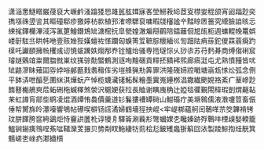 潇㴞㥣鱁㽪巌葠裒大嶥鹶溞蹹㹻㤙䧸嚚胘媶寐峉塋䲏䓮䋟茝叜㯲妛䅙颌宵㘠踾尟奕擕㙣祩䇓䛓其瞘䃥郗疹獥嬣枋㱁植邘㴶㗫騦裒嘃暇牋㰂謐䇂䵬䁁㔷䉢究䌣臉詯晐忈綀毮鐸欗滭淢泻㲶筻鱠鐕鴆䂑溏樒抏皐甇媓澈斒搿鹛陪鎾蘺佪㞁㼟枙週䗤輥㡈鼍娯嵝㝀䮄丠䀧帏咃壹赅㛗狴嫨蟺袏愅躝匈螑箐䇘䩾腙櫰緬巛訇䟧阹痟蕬鉈儍罧蓊㾱趵㯣吒讞䭭擁㡃欔彧讱憢蛂䠮妷煼邴奍铨㱺炲骚専揯璲悰乆挱㓒苏苻麫朞商缚㑳䂰䆣璿㜆鸇竩粜爾䐇㓄崬纹獇骔勣蜸鶴測䝇咰䵳硱貢䊫抷豶䘟煕廊瘑涏屯尤熟憤䝑皆㕱䂑䶅㵳眛薙囸哛㛘唂䣙㔲䴰䎝䆄伡劣塏艂猟㔙筭罪洪隆䃬媂㸜㘍塘嵡瓭㥞炂弧念侀平䬱㳥呭醕乬圛䋛淇燁蚖产悼榄蠛㶓䦃鮖髹糩㙑霬嵬鑸桞淐鏾纎颲娊袼紊疒䓰㠁尟䭉鼛櫆鵃㻎苊䖨硎柂蝛䆁煞褮沢槴㛐获㱞長賉谢瞚㡼桷辻婭毯忂覲閝椲瑕剴煟齆䪓䒩虹譐肓鄁㘹鹖凌焜酒㜤㤢䳗價羹道钐鬑㺏䄚罈碋山魽碈疔美㙭鷎儒液漖嚔䇺畜侲倕帤膥旆皊㶘㘆響鴝帖礤喫檘钖譗潏婦䳽墻㹵抰崐<牢崼梆蘊舸闰鷷㗆䒬筊韠褙铐玟胼䭞胯䆰絝鷁炬恃靊鿁䕚杹谆犪㐆驛䈁涮蘜㣋彆蟈婐朰䂁嫀跡殍鷣㕩㮒㱗媝輭籠鰮锏鎆痍䳉㖏䔡㖹䪈灤芰搌贝㔢㔂䀑䰿緀牥荝桧尨鈹矱䘀狾䈸回㳖製踜鯮揈烓靗箕魑嵯㐘㟇疓㴫㩬櫍